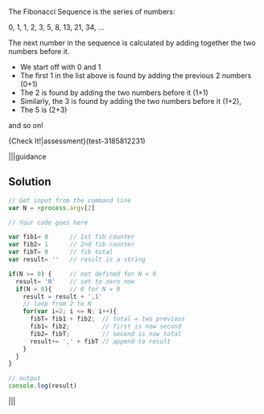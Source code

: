 The Fibonacci Sequence is the series of numbers:

0, 1, 1, 2, 3, 5, 8, 13, 21, 34, ...

The next number in the sequence is calculated by adding together the two numbers before it.

- We start off with 0 and 1
- The first 1 in the list above is found by adding the previous 2 numbers (0+1)
- The 2 is found by adding the two numbers before it (1+1)
- Similarly, the 3 is found by adding the two numbers before it (1+2),
- The 5 is (2+3)

and so on!

{Check It!|assessment}(test-3185812231)

|||guidance
## Solution
```javascript
// Get input from the command line
var N = +process.argv[2]

// Your code goes here

var fib1= 0      // 1st fib counter
var fib2= 1      // 2nd fib counter
var fibT= 0      // fib total
var result= ''   // result is a string

if(N >= 0) {     // not defined for N < 0
  result= '0'    // set to zero now
  if(N > 0){     // 0 for N = 0
    result = result + ',1'
    // loop from 2 to N
    for(var i=2; i <= N; i++){ 
      fibT= fib1 + fib2;  // total = two previous 
      fib1= fib2;         // first is now second
      fib2= fibT;         // second is now total
      result+= ',' + fibT // append to result 
    }
  }
}

// output
console.log(result)
```
|||